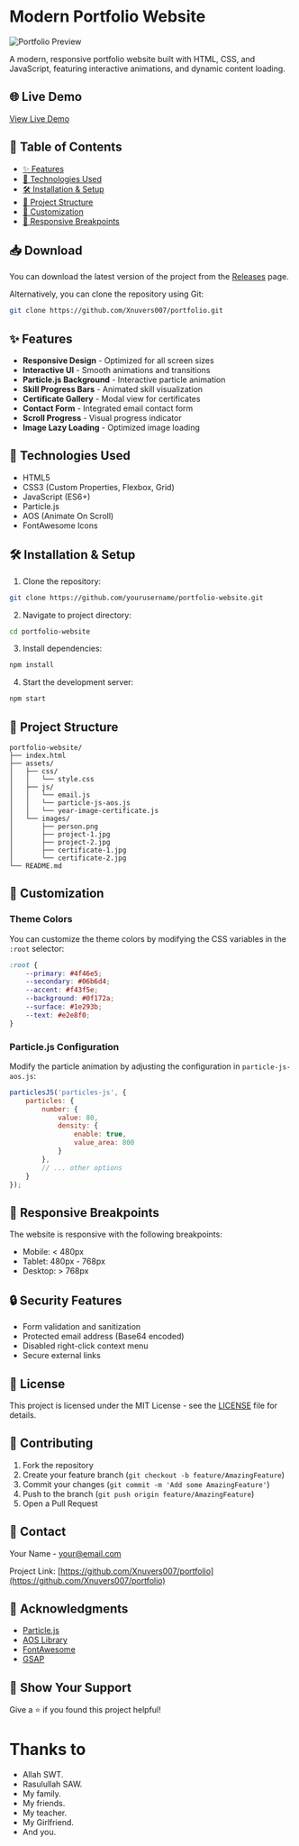 # Modern Portfolio Website

![Portfolio Preview](https://github.com/user-attachments/assets/07b2d472-d7c6-4203-8593-cc263cfbcc14)


A modern, responsive portfolio website built with HTML, CSS, and JavaScript, featuring interactive animations, and dynamic content loading.

## 🌐 Live Demo

[View Live Demo](https://xnuvers007.github.io/myportfolio/)

## 📝 Table of Contents

- [✨ Features](#-features)
- [🚀 Technologies Used](#-technologies-used)
- [🛠️ Installation & Setup](#%EF%B8%8F-installation--setup)
- [📂 Project Structure](#-project-structure)
- [🎨 Customization](#-customization)
- [📱 Responsive Breakpoints](#-responsive-breakpoints)

## 📥 Download

You can download the latest version of the project from the [Releases](https://github.com/Xnuvers007/portofolio/archive/refs/heads/main.zip) page.

Alternatively, you can clone the repository using Git:

```bash
git clone https://github.com/Xnuvers007/portfolio.git
```

## ✨ Features

- **Responsive Design** - Optimized for all screen sizes
- **Interactive UI** - Smooth animations and transitions
- **Particle.js Background** - Interactive particle animation
- **Skill Progress Bars** - Animated skill visualization
- **Certificate Gallery** - Modal view for certificates
- **Contact Form** - Integrated email contact form
- **Scroll Progress** - Visual progress indicator
- **Image Lazy Loading** - Optimized image loading

## 🚀 Technologies Used

- HTML5
- CSS3 (Custom Properties, Flexbox, Grid)
- JavaScript (ES6+)
- Particle.js
- AOS (Animate On Scroll)
- FontAwesome Icons

## 🛠️ Installation & Setup

1. Clone the repository:
```bash
git clone https://github.com/yourusername/portfolio-website.git
```

2. Navigate to project directory:
```bash
cd portfolio-website
```

3. Install dependencies:
```bash
npm install
```

4. Start the development server:
```bash
npm start
```

## 📂 Project Structure

```
portfolio-website/
├── index.html
├── assets/
│   ├── css/
│   │   └── style.css
│   ├── js/
│   │   └── email.js
│   │   └── particle-js-aos.js
│   │   └── year-image-certificate.js
│   └── images/
│       ├── person.png
│       ├── project-1.jpg
│       ├── project-2.jpg
│       ├── certificate-1.jpg
│       └── certificate-2.jpg
└── README.md
```

## 🎨 Customization

### Theme Colors

You can customize the theme colors by modifying the CSS variables in the `:root` selector:

```css
:root {
    --primary: #4f46e5;
    --secondary: #06b6d4;
    --accent: #f43f5e;
    --background: #0f172a;
    --surface: #1e293b;
    --text: #e2e8f0;
}
```

### Particle.js Configuration

Modify the particle animation by adjusting the configuration in `particle-js-aos.js`:

```javascript
particlesJS('particles-js', {
    particles: {
        number: {
            value: 80,
            density: {
                enable: true,
                value_area: 800
            }
        },
        // ... other options
    }
});
```

## 📱 Responsive Breakpoints

The website is responsive with the following breakpoints:

- Mobile: < 480px
- Tablet: 480px - 768px
- Desktop: > 768px

## 🔒 Security Features

- Form validation and sanitization
- Protected email address (Base64 encoded)
- Disabled right-click context menu
- Secure external links

## 📄 License

This project is licensed under the MIT License - see the [LICENSE](LICENSE) file for details.

## 🤝 Contributing

1. Fork the repository
2. Create your feature branch (`git checkout -b feature/AmazingFeature`)
3. Commit your changes (`git commit -m 'Add some AmazingFeature'`)
4. Push to the branch (`git push origin feature/AmazingFeature`)
5. Open a Pull Request

## 📧 Contact

Your Name - [your@email.com](mailto:xnuversh1kar4@gmail.com)

Project Link: [https://github.com/Xnuvers007/portfolio](https://github.com/Xnuvers007/portfolio)

## 🙏 Acknowledgments

- [Particle.js](https://vincentgarreau.com/particles.js/)
- [AOS Library](https://michalsnik.github.io/aos/)
- [FontAwesome](https://fontawesome.com/)
- [GSAP](https://greensock.com/gsap/)

## 🌟 Show Your Support

Give a ⭐️ if you found this project helpful!
    
# Thanks to

- Allah SWT.
- Rasulullah SAW.
- My family.
- My friends.
- My teacher.
- My Girlfriend.
- And you.
